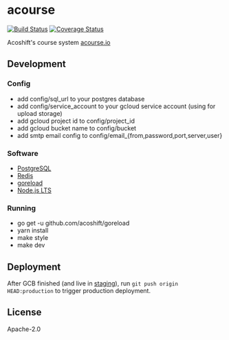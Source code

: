 # acourse

[![Build Status](https://travis-ci.org/acoshift/acourse.svg?branch=master)](https://travis-ci.org/acoshift/acourse)
[![Coverage Status](https://coveralls.io/repos/github/acoshift/acourse/badge.svg?branch=master)](https://coveralls.io/github/acoshift/acourse?branch=master)

Acoshift's course system [acourse.io](https://acourse.io)

## Development

### Config

- add config/sql_url to your postgres database
- add config/service_account to your gcloud service account (using for upload storage)
- add gcloud project id to config/project_id
- add gcloud bucket name to config/bucket
- add smtp email config to config/email_{from,password,port,server,user}

### Software

- [PostgreSQL](https://www.postgresql.org/)
- [Redis](https://redis.io/)
- [goreload](https://github.com/acoshift/goreload)
- [Node.js LTS](https://nodejs.org/)

### Running

- go get -u github.com/acoshift/goreload
- yarn install
- make style
- make dev

## Deployment

After GCB finished (and live in [staging](https://staging.acourse.io)), run `git push origin HEAD:production` to trigger production deployment.

## License

Apache-2.0
